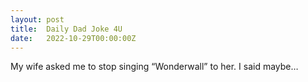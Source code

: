 ```yaml
---
layout: post
title:  Daily Dad Joke 4U
date:   2022-10-29T00:00:00Z
---
```

My wife asked me to stop singing “Wonderwall” to her. I said maybe…
